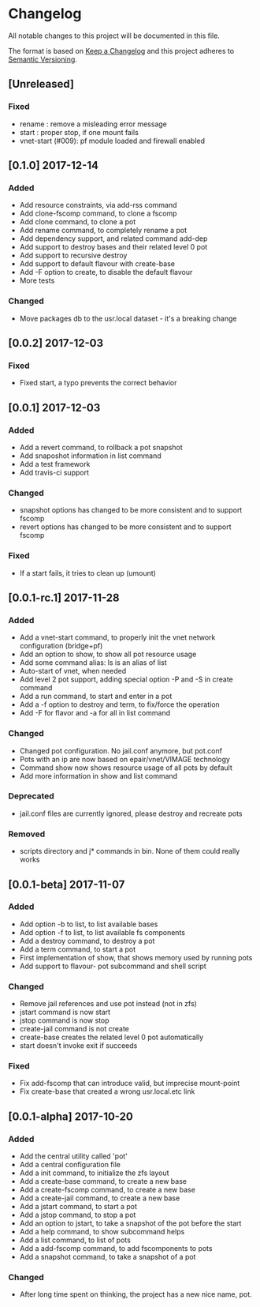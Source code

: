 # Changelog
All notable changes to this project will be documented in this file.


The format is based on [Keep a Changelog](http://keepachangelog.com/en/1.0.0/)
and this project adheres to [Semantic Versioning](http://semver.org/spec/v2.0.0.html).

## [Unreleased]
### Fixed
- rename : remove a misleading error message
- start : proper stop, if one mount fails
- vnet-start (#009): pf module loaded and firewall enabled

## [0.1.0] 2017-12-14
### Added
- Add resource constraints, via add-rss command
- Add clone-fscomp command, to clone a fscomp
- Add clone command, to clone a pot
- Add rename command, to completely rename a pot
- Add dependency support, and related command add-dep
- Add support to destroy bases and their related level 0 pot
- Add support to recursive destroy
- Add support to default flavour with create-base
- Add -F option to create, to disable the default flavour
- More tests

### Changed
- Move packages db to the usr.local dataset - it's a breaking change

## [0.0.2] 2017-12-03
### Fixed
- Fixed start, a typo prevents the correct behavior

## [0.0.1] 2017-12-03
### Added
- Add a revert command, to rollback a pot snapshot
- Add snaposhot information in list command
- Add a test framework
- Add travis-ci support

### Changed
- snapshot options has changed to be more consistent and to support fscomp
- revert options has changed to be more consistent and to support fscomp

### Fixed
- If a start fails, it tries to clean up (umount)

## [0.0.1-rc.1] 2017-11-28
### Added
- Add a vnet-start command, to properly init the vnet network configuration (bridge+pf)
- Add an option to show, to show all pot resource usage
- Add some command alias: ls is an alias of list
- Auto-start of vnet, when needed
- Add level 2 pot support, adding special option -P and -S in create command
- Add a run command, to start and enter in a pot
- Add a -f option to destroy and term, to fix/force the operation
- Add -F for flavor and -a for all in list command

### Changed
- Changed pot configuration. No jail.conf anymore, but pot.conf
- Pots with an ip are now based on epair/vnet/VIMAGE technology
- Command show now shows resource usage of all pots by default
- Add more information in show and list command

### Deprecated
- jail.conf files are currently ignored, please destroy and recreate pots

### Removed
- scripts directory and j\* commands in bin. None of them could really works
## [0.0.1-beta] 2017-11-07
### Added
- Add option -b to list, to list available bases
- Add option -f to list, to list available fs components
- Add a destroy command, to destroy a pot
- Add a term command, to start a pot
- First implementation of show, that shows memory used by running pots
- Add support to flavour- pot subcommand and shell script

### Changed
- Remove jail references and use pot instead (not in zfs)
- jstart command is now start
- jstop command is now stop
- create-jail command is not create
- create-base creates the related level 0 pot automatically
- start doesn't invoke exit if succeeds

### Fixed
- Fix add-fscomp that can introduce valid, but imprecise mount-point
- Fix create-base that created a wrong usr.local.etc link

## [0.0.1-alpha] 2017-10-20
### Added
- Add the central utility called 'pot'
- Add a central configuration file
- Add a init command, to initialize the zfs layout
- Add a create-base command, to create a new base
- Add a create-fscomp command, to create a new base
- Add a create-jail command, to create a new base
- Add a jstart command, to start a pot
- Add a jstop command, to stop a pot
- Add an option to jstart, to take a snapshot of the pot before the start
- Add a help command, to show subcommand helps
- Add a list command, to list of pots
- Add a add-fscomp command, to add fscomponents to pots
- Add a snapshot command, to take a snapshot of a pot

### Changed
- After long time spent on thinking, the project has a new nice name, pot.
